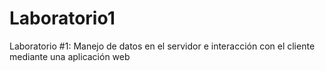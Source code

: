# Laboratorio1
Laboratorio #1: Manejo de datos en el servidor e interacción con el cliente mediante una aplicación web 
